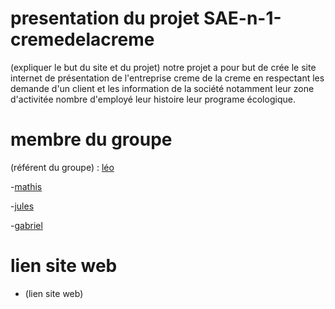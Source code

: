 # presentation du projet SAE-n-1-cremedelacreme
(expliquer le but du site et du projet)
notre projet a pour but de crée le site internet de présentation de l'entreprise creme de la creme 
en respectant les demande d'un client et les information de la société notamment leur zone d'activitée 
nombre d'employé leur histoire leur programe écologique.
# membre du groupe
(référent du groupe) : [léo](mailto:leo.bouchard@edu.univ-fcomte.fr?subject=SAE_1_05_06)

-[mathis](mailto:mathis.chive@edu.univ-fcomte.fr?subject=SAE_1_05_0)

-[jules](mailto:jules.carmille@edu.univ-fcomte.fr?subject=SAE_1_05_06)

-[gabriel](mailto:gabriel.chevreau@edu.univ-fcomte.fr?subject=SAE_1_05_06)


# lien site web
- (lien site web)
